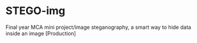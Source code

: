 # STEGO-img
Final year MCA mini project/image steganography, a smart way to hide data inside an image
[Production]
